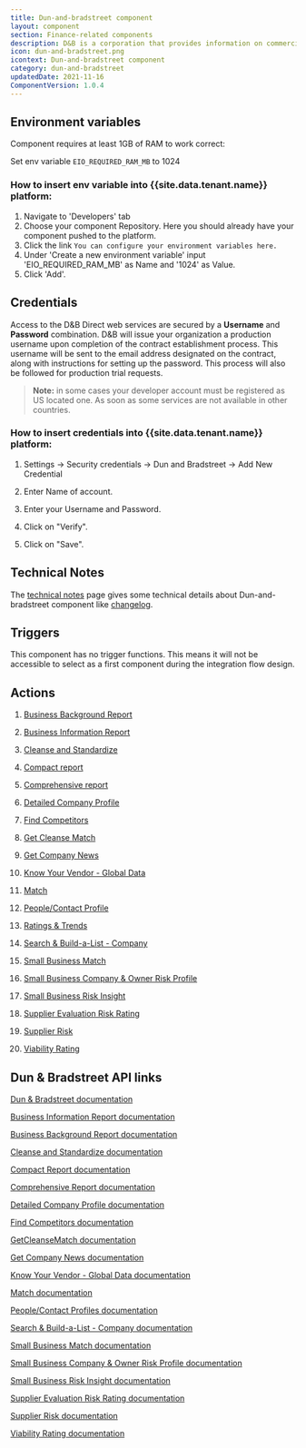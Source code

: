 ```yaml
---
title: Dun-and-bradstreet component
layout: component
section: Finance-related components
description: D&B is a corporation that provides information on commercial credit and reports on businesses.
icon: dun-and-bradstreet.png
icontext: Dun-and-bradstreet component
category: dun-and-bradstreet
updatedDate: 2021-11-16
ComponentVersion: 1.0.4
---
```


## Environment variables

Component requires at least 1GB of RAM to work correct:

Set env variable `EIO_REQUIRED_RAM_MB` to 1024

### How to insert env variable into {{site.data.tenant.name}} platform:

1. Navigate to 'Developers' tab
2. Choose your component Repository. Here you should already have your component pushed to the platform.
3. Click the link `You can configure your environment variables here.`
4. Under 'Create a new environment variable' input 'EIO_REQUIRED_RAM_MB' as Name and '1024' as Value.
5. Click 'Add'.

## Credentials

Access to the D&B Direct web services are secured by a **Username** and **Password** combination. D&B will issue your organization a production username upon completion of the contract establishment process. This username will be sent to the email address designated on the contract, along with instructions for setting up the password. This process will also be followed for production trial requests.

>**Note:** in some cases your developer account must be registered as US located one. As soon as some services are not available in other countries.

### How to insert credentials into {{site.data.tenant.name}} platform:

1. Settings -> Security credentials -> Dun and Bradstreet -> Add New Credential

2. Enter Name of account.

3. Enter your Username and Password.

4. Click on "Verify".

5. Click on "Save".

## Technical Notes

The [technical notes](technical-notes) page gives some technical details about Dun-and-bradstreet component like [changelog](/components/dun-and-bradstreet/technical-notes#changelog).

## Triggers

This component has no trigger functions. This means it will not be accessible to
select as a first component during the integration flow design.

## Actions

  1. [Business Background Report](/components/dun-and-bradstreet/actions#business-background-report)

  2. [Business Information Report](/components/dun-and-bradstreet/actions#business-information-report)

  3. [Cleanse and Standardize](/components/dun-and-bradstreet/actions#cleanse-and-standardize)

  4. [Compact report](/components/dun-and-bradstreet/actions#compact-report)

  5. [Comprehensive report](/components/dun-and-bradstreet/actions#comprehensive-report)

  6. [Detailed Company Profile](/components/dun-and-bradstreet/actions#detailed-company-profile)

  7. [Find Competitors](/components/dun-and-bradstreet/actions#find-competitors)

  8. [Get Cleanse Match](/components/dun-and-bradstreet/actions#get-cleanse-match)

  9. [Get Company News](/components/dun-and-bradstreet/actions#get-company-news)

  10. [Know Your Vendor - Global Data](/components/dun-and-bradstreet/actions#know-your-vendor---global-data)

  11. [Match](/components/dun-and-bradstreet/actions#match)

  12. [People/Contact Profile](/components/dun-and-bradstreet/actions#peoplecontact-profile)

  13. [Ratings & Trends](/components/dun-and-bradstreet/actions#ratings--trends)

  14. [Search & Build-a-List - Company](/components/dun-and-bradstreet/actions#search--build-a-list---company)

  15. [Small Business Match](/components/dun-and-bradstreet/actions#small-business-match)

  16. [Small Business Company & Owner Risk Profile](/components/dun-and-bradstreet/actions#small-business-company--owner-risk-profile)

  17. [Small Business Risk Insight](/components/dun-and-bradstreet/actions#small-business-risk-insight)

  18. [Supplier Evaluation Risk Rating](/components/dun-and-bradstreet/actions#supplier-evaluation-risk-rating)

  19. [Supplier Risk](/components/dun-and-bradstreet/actions#supplier-risk)

  20. [Viability Rating](/components/dun-and-bradstreet/actions#viability-rating)

## Dun &amp; Bradstreet API links

[Dun &amp; Bradstreet documentation](https://docs.dnb.com/direct/2.0/en-US/quick-soap-API)

[Business Information Report documentation](https://docs.dnb.com/direct/2.0/en-US/report/latest/ordercompanyreport/bir-soap-API)

[Business Background Report documentation](https://docs.dnb.com/direct/2.0/en-US/report/latest/ordercompanyreport/bbr-soap-API)

[Cleanse and Standardize documentation](https://docs.dnb.com/direct/2.0/en-US/company/latest/standardize/soap-API)

[Compact Report documentation](https://docs.dnb.com/direct/2.0/en-US/report/latest/ordercompanyreport/cmpct-soap-API)

[Comprehensive Report documentation](https://docs.dnb.com/direct/2.0/en-US/report/latest/ordercompanyreport/cmprhnsv-soap-API)

[Detailed Company Profile documentation](https://docs.dnb.com/direct/2.0/en-US/firmographic/latest/orderproduct/marketing-soap-API)

[Find Competitors documentation](https://docs.dnb.com/direct/2.0/en-US/entitylist/latest/findcompetitor/soap-API)

[GetCleanseMatch documentation](https://docs.dnb.com/direct/2.0/en-US/company/latest/getcleansematch/soap-API)

[Get Company News documentation](https://docs.dnb.com/direct/2.0/en-US/newsandmedia/latest/orderproduct/news-soap-API)

[Know Your Vendor - Global Data documentation](https://docs.dnb.com/direct/2.0/en-US/custom/latest/orderproduct/supplier-global-soap)

[Match documentation](https://docs.dnb.com/direct/2.0/en-US/company/latest/match/soap-API)

[People/Contact Profiles documentation](https://docs.dnb.com/direct/2.0/en-US/contact/latest/orderproduct/contact-soap-API)

[Search & Build-a-List - Company documentation](https://docs.dnb.com/direct/2.0/en-US/entitylist/latest/findcompany/soap-API)

[Small Business Match documentation](https://docs.dnb.com/direct/2.0/en-US/company/latest/match/SB-soap-API)

[Small Business Company & Owner Risk Profile documentation](https://docs.dnb.com/direct/2.0/en-US/assessment/latest/orderproduct/fico-soap-API)

[Small Business Risk Insight documentation](https://docs.dnb.com/direct/2.0/en-US/sbri/latest/orderproduct/soap-API)

[Supplier Evaluation Risk Rating documentation](https://docs.dnb.com/direct/2.0/en-US/assessment/latest/orderproduct/ser-soap-API)

[Supplier Risk documentation](https://docs.dnb.com/direct/2.0/en-US/custom/latest/orderproduct/supplier-global-soap)

[Viability Rating documentation](https://docs.dnb.com/direct/2.0/en-US/assessment/latest/orderproduct/viability-soap-API)
